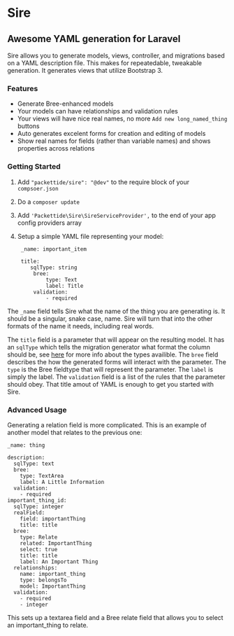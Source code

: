 Sire
====
## Awesome YAML generation for Laravel

Sire allows you to generate models, views, controller, and migrations based on a YAML description file. This makes for repeatedable, tweakable generation. It generates views that utilize Bootstrap 3. 

### Features

* Generate Bree-enhanced models
* Your models can have relationships and validation rules
* Your views will have nice real names, no more `Add new long_named_thing` buttons
* Auto generates excelent forms for creation and editing of models
* Show real names for fields (rather than variable names) and shows properties across relations

### Getting Started

1. Add `"packettide/sire": "@dev"` to the require block of your `compsoer.json`
2. Do a `composer update`
3. Add `'Packettide\Sire\SireServiceProvider',` to the end of your app config providers array
4. Setup a simple YAML file representing your model:

		_name: important_item

		title: 
  		   sqlType: string
  		    bree:
    	        type: Text
    	        label: Title
  		    validation:
   		        - required


The `_name` field tells Sire what the name of the thing you are generating is. It should be a singular, snake case, name. Sire will turn that into the other formats of the name it needs, including real words.

The `title` field is a parameter that will appear on the resulting model. It has an `sqlType` which tells the migration generator what format the column should be, see [here](http://laravel.com/docs/schema) for more info about the types availible. The `bree` field describes the how the generated forms will interact with the parameter. The `type` is the Bree fieldtype that will represent the parameter. The `label` is simply the label. The `validation` field is a list of the rules that the parameter should obey. That title amout of YAML is enough to get you started with Sire.

### Advanced Usage

Generating a relation field is more complicated. This is an example of another model that relates to the previous one:

	_name: thing

	description: 
	  sqlType: text
	  bree:
	    type: TextArea
	    label: A Little Information
	  validation:
	    - required
	important_thing_id: 
	  sqlType: integer
	  realField: 
	    field: importantThing
	    title: title
	  bree:
	    type: Relate
	    related: ImportantThing
	    select: true
	    title: title
	    label: An Important Thing
	  relationships:
	    name: important_thing
	    type: belongsTo
	    model: ImportantThing
	  validation:
	    - required
	    - integer
	   
This sets up a textarea field and a Bree relate field that allows you to select an important_thing to relate.
